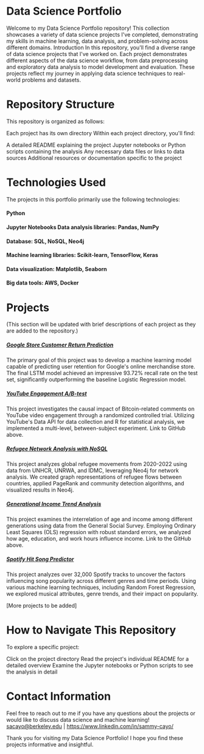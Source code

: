 # Data Science Portfolio
Welcome to my Data Science Portfolio repository! This collection showcases a variety of data science projects I've completed, demonstrating my skills in machine learning, data analysis, and problem-solving across different domains.
Introduction
In this repository, you'll find a diverse range of data science projects that I've worked on. Each project demonstrates different aspects of the data science workflow, from data preprocessing and exploratory data analysis to model development and evaluation. These projects reflect my journey in applying data science techniques to real-world problems and datasets.

# Repository Structure
This repository is organized as follows:

Each project has its own directory
Within each project directory, you'll find:

A detailed README explaining the project
Jupyter notebooks or Python scripts containing the analysis
Any necessary data files or links to data sources
Additional resources or documentation specific to the project



# Technologies Used
The projects in this portfolio primarily use the following technologies:

#### Python
#### Jupyter Notebooks Data analysis libraries: Pandas, NumPy
#### Database: SQL, NoSQL, Neo4j
#### Machine learning libraries: Scikit-learn, TensorFlow, Keras
#### Data visualization: Matplotlib, Seaborn
#### Big data tools: AWS, Docker

# Projects
(This section will be updated with brief descriptions of each project as they are added to the repository.)

##### [Google Store Customer Return Prediction](https://github.com/sacayo/Data-Science-Projects/tree/main/Google%20Customer%20Return%20Prediction)
The primary goal of this project was to develop a machine learning model capable of predicting user retention for Google's online merchandise store. The final LSTM model achieved an impressive 93.72% recall rate on the test set, significantly outperforming the baseline Logistic Regression model. 

##### [YouTube Engagement A/B-test](https://github.com/sacayo/Data-Science-Projects/tree/main/YouTube%20AB-Test)
This project investigates the causal impact of Bitcoin-related comments on YouTube video engagement through a randomized controlled trial. Utilizing YouTube's Data API for data collection and R for statistical analysis, we implemented a multi-level, between-subject experiment. Link to GitHub above.

##### [Refugee Network Analysis with NoSQL](https://github.com/sacayo/Data-Science-Projects/tree/main/Refugee%20Network%20Analysis%20with%20NoSQL)
This project analyzes global refugee movements from 2020-2022 using data from UNHCR, UNRWA, and IDMC, leveraging Neo4j for network analysis. We created graph representations of refugee flows between countries, applied PageRank and community detection algorithms, and visualized results in Neo4j.



##### [Generational Income Trend Analysis](https://github.com/sacayo/Data-Science-Projects/tree/main/Generational%20Income%20Trend%20Analysis)
This project examines the interrelation of age and income among different generations using data from the General Social Survey. Employing Ordinary Least Squares (OLS) regression with robust standard errors, we analyzed how age, education, and work hours influence income. Link to the GitHub above. 

##### [Spotify Hit Song Predictor](https://github.com/sacayo/Data-Science-Projects/tree/main/Spotify%20Hit%20Song%20Predictor)
This project analyzes over 32,000 Spotify tracks to uncover the factors influencing song popularity across different genres and time periods. Using various machine learning techniques, including Random Forest Regression, we explored musical attributes, genre trends, and their impact on popularity.







[More projects to be added]

# How to Navigate This Repository
To explore a specific project:

Click on the project directory
Read the project's individual README for a detailed overview
Examine the Jupyter notebooks or Python scripts to see the analysis in detail

# Contact Information
Feel free to reach out to me if you have any questions about the projects or would like to discuss data science and machine learning!
sacayo@berkeley.edu | https://www.linkedin.com/in/sammy-cayo/

Thank you for visiting my Data Science Portfolio! I hope you find these projects informative and insightful.
